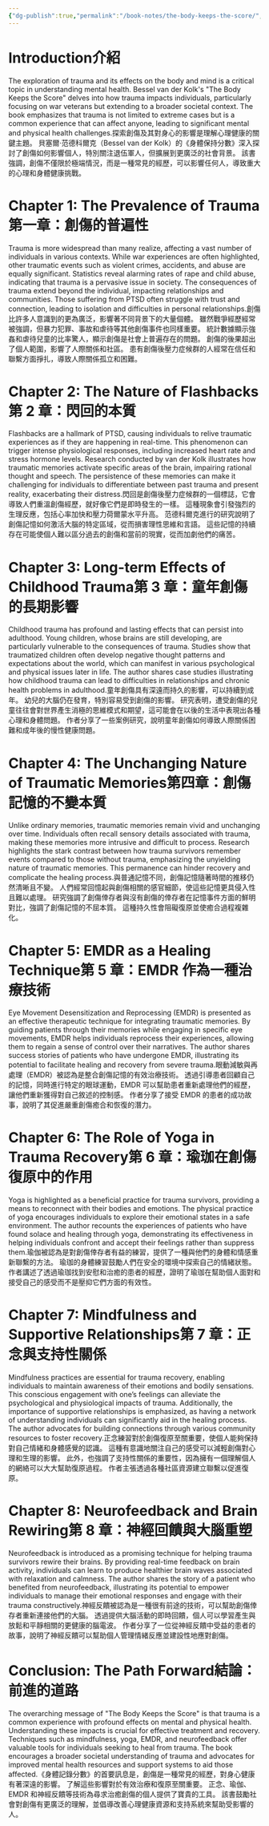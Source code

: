```yaml
---
{"dg-publish":true,"permalink":"/book-notes/the-body-keeps-the-score/","dgPassFrontmatter":true,"created":"2024-11-24T10:41:52.162+08:00","updated":"2024-11-27T18:15:38.419+08:00"}
---
```


# Introduction介紹

The exploration of trauma and its effects on the body and mind is a critical topic in understanding mental health. Bessel van der Kolk's "The Body Keeps the Score" delves into how trauma impacts individuals, particularly focusing on war veterans but extending to a broader societal context. The book emphasizes that trauma is not limited to extreme cases but is a common experience that can affect anyone, leading to significant mental and physical health challenges.探索創傷及其對身心的影響是理解心理健康的關鍵主題。 貝塞爾·范德科爾克（Bessel van der Kolk）的《身體保持分數》深入探討了創傷如何影響個人，特別關注退伍軍人，但擴展到更廣泛的社會背景。 該書強調，創傷不僅限於極端情況，而是一種常見的經歷，可以影響任何人，導致重大的心理和身體健康挑戰。

# Chapter 1: The Prevalence of Trauma第一章：創傷的普遍性

Trauma is more widespread than many realize, affecting a vast number of individuals in various contexts. While war experiences are often highlighted, other traumatic events such as violent crimes, accidents, and abuse are equally significant. Statistics reveal alarming rates of rape and child abuse, indicating that trauma is a pervasive issue in society. The consequences of trauma extend beyond the individual, impacting relationships and communities. Those suffering from PTSD often struggle with trust and connection, leading to isolation and difficulties in personal relationships.創傷比許多人意識到的更為廣泛，影響著不同背景下的大量個體。 雖然戰爭經歷經常被強調，但暴力犯罪、事故和虐待等其他創傷事件也同樣重要。 統計數據顯示強姦和虐待兒童的比率驚人，顯示創傷是社會上普遍存在的問題。 創傷的後果超出了個人範圍，影響了人際關係和社區。 患有創傷後壓力症候群的人經常在信任和聯繫方面掙扎，導致人際關係孤立和困難。

# Chapter 2: The Nature of Flashbacks第 2 章：閃回的本質

Flashbacks are a hallmark of PTSD, causing individuals to relive traumatic experiences as if they are happening in real-time. This phenomenon can trigger intense physiological responses, including increased heart rate and stress hormone levels. Research conducted by van der Kolk illustrates how traumatic memories activate specific areas of the brain, impairing rational thought and speech. The persistence of these memories can make it challenging for individuals to differentiate between past trauma and present reality, exacerbating their distress.閃回是創傷後壓力症候群的一個標誌，它會導致人們重溫創傷經歷，就好像它們是即時發生的一樣。 這種現象會引發強烈的生理反應，包括心率加快和壓力荷爾蒙水平升高。 范德科爾克進行的研究說明了創傷記憶如何激活大腦的特定區域，從而損害理性思維和言語。 這些記憶的持續存在可能使個人難以區分過去的創傷和當前的現實，從而加劇他們的痛苦。

# Chapter 3: Long-term Effects of Childhood Trauma第 3 章：童年創傷的長期影響

Childhood trauma has profound and lasting effects that can persist into adulthood. Young children, whose brains are still developing, are particularly vulnerable to the consequences of trauma. Studies show that traumatized children often develop negative thought patterns and expectations about the world, which can manifest in various psychological and physical issues later in life. The author shares case studies illustrating how childhood trauma can lead to difficulties in relationships and chronic health problems in adulthood.童年創傷具有深遠而持久的影響，可以持續到成年。 幼兒的大腦仍在發育，特別容易受到創傷的影響。 研究表明，遭受創傷的兒童往往會對世界產生消極的思維模式和期望，這可能會在以後的生活中表現出各種心理和身體問題。 作者分享了一些案例研究，說明童年創傷如何導致人際關係困難和成年後的慢性健康問題。

# Chapter 4: The Unchanging Nature of Traumatic Memories第四章：創傷記憶的不變本質

Unlike ordinary memories, traumatic memories remain vivid and unchanging over time. Individuals often recall sensory details associated with trauma, making these memories more intrusive and difficult to process. Research highlights the stark contrast between how trauma survivors remember events compared to those without trauma, emphasizing the unyielding nature of traumatic memories. This permanence can hinder recovery and complicate the healing process.與普通記憶不同，創傷記憶隨著時間的推移仍然清晰且不變。 人們經常回憶起與創傷相關的感官細節，使這些記憶更具侵入性且難以處理。 研究強調了創傷倖存者與沒有創傷的倖存者在記憶事件方面的鮮明對比，強調了創傷記憶的不屈本質。 這種持久性會阻礙復原並使癒合過程複雜化。

# Chapter 5: EMDR as a Healing Technique第 5 章：EMDR 作為一種治療技術

Eye Movement Desensitization and Reprocessing (EMDR) is presented as an effective therapeutic technique for integrating traumatic memories. By guiding patients through their memories while engaging in specific eye movements, EMDR helps individuals reprocess their experiences, allowing them to regain a sense of control over their narratives. The author shares success stories of patients who have undergone EMDR, illustrating its potential to facilitate healing and recovery from severe trauma.眼動減敏與再處理（EMDR）被認為是整合創傷記憶的有效治療技術。 透過引導患者回顧自己的記憶，同時進行特定的眼球運動，EMDR 可以幫助患者重新處理他們的經歷，讓他們重新獲得對自己敘述的控制感。 作者分享了接受 EMDR 的患者的成功故事，說明了其促進嚴重創傷癒合和恢復的潛力。

# Chapter 6: The Role of Yoga in Trauma Recovery第 6 章：瑜珈在創傷復原中的作用

Yoga is highlighted as a beneficial practice for trauma survivors, providing a means to reconnect with their bodies and emotions. The physical practice of yoga encourages individuals to explore their emotional states in a safe environment. The author recounts the experiences of patients who have found solace and healing through yoga, demonstrating its effectiveness in helping individuals confront and accept their feelings rather than suppress them.瑜伽被認為是對創傷倖存者有益的練習，提供了一種與他們的身體和情感重新聯繫的方法。 瑜珈的身體練習鼓勵人們在安全的環境中探索自己的情緒狀態。 作者講述了透過瑜珈找到安慰和治癒的患者的經歷，證明了瑜珈在幫助個人面對和接受自己的感受而不是壓抑它們方面的有效性。

# Chapter 7: Mindfulness and Supportive Relationships第 7 章：正念與支持性關係

Mindfulness practices are essential for trauma recovery, enabling individuals to maintain awareness of their emotions and bodily sensations. This conscious engagement with one’s feelings can alleviate the psychological and physiological impacts of trauma. Additionally, the importance of supportive relationships is emphasized, as having a network of understanding individuals can significantly aid in the healing process. The author advocates for building connections through various community resources to foster recovery.正念練習對於創傷復原至關重要，使個人能夠保持對自己情緒和身體感覺的認識。 這種有意識地關注自己的感受可以減輕創傷對心理和生理的影響。 此外，也強調了支持性關係的重要性，因為擁有一個理解個人的網絡可以大大幫助復原過程。 作者主張透過各種社區資源建立聯繫以促進復原。

# Chapter 8: Neurofeedback and Brain Rewiring第 8 章：神經回饋與大腦重塑

Neurofeedback is introduced as a promising technique for helping trauma survivors rewire their brains. By providing real-time feedback on brain activity, individuals can learn to produce healthier brain waves associated with relaxation and calmness. The author shares the story of a patient who benefited from neurofeedback, illustrating its potential to empower individuals to manage their emotional responses and engage with their trauma constructively.神經反饋被認為是一種很有前途的技術，可以幫助創傷倖存者重新連接他們的大腦。 透過提供大腦活動的即時回饋，個人可以學習產生與放鬆和平靜相關的更健康的腦電波。 作者分享了一位從神經反饋中受益的患者的故事，說明了神經反饋可以幫助個人管理情緒反應並建設性地應對創傷。

# Conclusion: The Path Forward結論：前進的道路

The overarching message of "The Body Keeps the Score" is that trauma is a common experience with profound effects on mental and physical health. Understanding these impacts is crucial for effective treatment and recovery. Techniques such as mindfulness, yoga, EMDR, and neurofeedback offer valuable tools for individuals seeking to heal from trauma. The book encourages a broader societal understanding of trauma and advocates for improved mental health resources and support systems to aid those affected.《身體記錄分數》的首要訊息是，創傷是一種常見的經歷，對身心健康有著深遠的影響。 了解這些影響對於有效治療和復原至關重要。 正念、瑜伽、EMDR 和神經反饋等技術為尋求治癒創傷的個人提供了寶貴的工具。 該書鼓勵社會對創傷有更廣泛的理解，並倡導改善心理健康資源和支持系統來幫助受影響的人。